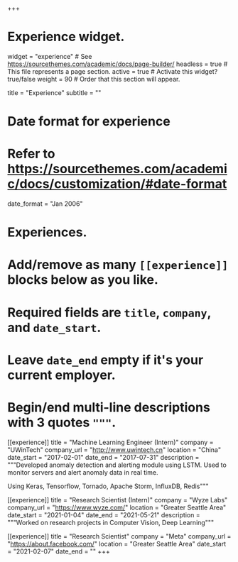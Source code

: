 +++
# Experience widget.
widget = "experience"  # See https://sourcethemes.com/academic/docs/page-builder/
headless = true  # This file represents a page section.
active = true  # Activate this widget? true/false
weight = 90  # Order that this section will appear.

title = "Experience"
subtitle = ""

# Date format for experience
#   Refer to https://sourcethemes.com/academic/docs/customization/#date-format
date_format = "Jan 2006"

# Experiences.
#   Add/remove as many `[[experience]]` blocks below as you like.
#   Required fields are `title`, `company`, and `date_start`.
#   Leave `date_end` empty if it's your current employer.
#   Begin/end multi-line descriptions with 3 quotes `"""`.
  
[[experience]]
  title = "Machine Learning Engineer (Intern)"
  company = "UWinTech"
  company_url = "http://www.uwintech.cn"
  location = "China"
  date_start = "2017-02-01"
  date_end = "2017-07-31"
  description = """Developed anomaly detection and alerting module using LSTM. Used to monitor servers and alert anomaly data in real time.

  Using Keras, Tensorflow, Tornado, Apache Storm, InfluxDB, Redis"""

[[experience]]
  title = "Research Scientist (Intern)"
  company = "Wyze Labs"
  company_url = "https://www.wyze.com/"
  location = "Greater Seattle Area"
  date_start = "2021-01-04"
  date_end = "2021-05-21"
  description = """Worked on research projects in Computer Vision, Deep Learning"""

[[experience]]
  title = "Research Scientist"
  company = "Meta"
  company_url = "https://about.facebook.com/"
  location = "Greater Seattle Area"
  date_start = "2021-02-07"
  date_end = ""
+++
